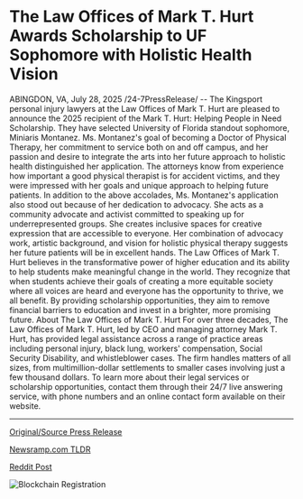 # The Law Offices of Mark T. Hurt Awards Scholarship to UF Sophomore with Holistic Health Vision

ABINGDON, VA, July 28, 2025 /24-7PressRelease/ -- The Kingsport personal injury lawyers at the Law Offices of Mark T. Hurt are pleased to announce the 2025 recipient of the Mark T. Hurt: Helping People in Need Scholarship. They have selected University of Florida standout sophomore, Miniaris Montanez. Ms. Montanez's goal of becoming a Doctor of Physical Therapy, her commitment to service both on and off campus, and her passion and desire to integrate the arts into her future approach to holistic health distinguished her application. The attorneys know from experience how important a good physical therapist is for accident victims, and they were impressed with her goals and unique approach to helping future patients.  In addition to the above accolades, Ms. Montanez's application also stood out because of her dedication to advocacy. She acts as a community advocate and activist committed to speaking up for underrepresented groups. She creates inclusive spaces for creative expression that are accessible to everyone. Her combination of advocacy work, artistic background, and vision for holistic physical therapy suggests her future patients will be in excellent hands.  The Law Offices of Mark T. Hurt believes in the transformative power of higher education and its ability to help students make meaningful change in the world. They recognize that when students achieve their goals of creating a more equitable society where all voices are heard and everyone has the opportunity to thrive, we all benefit. By providing scholarship opportunities, they aim to remove financial barriers to education and invest in a brighter, more promising future.  About The Law Offices of Mark T. Hurt  For over three decades, The Law Offices of Mark T. Hurt, led by CEO and managing attorney Mark T. Hurt, has provided legal assistance across a range of practice areas including personal injury, black lung, workers' compensation, Social Security Disability, and whistleblower cases. The firm handles matters of all sizes, from multimillion-dollar settlements to smaller cases involving just a few thousand dollars. To learn more about their legal services or scholarship opportunities, contact them through their 24/7 live answering service, with phone numbers and an online contact form available on their website. 

---

[Original/Source Press Release](https://www.24-7pressrelease.com/press-release/525232/the-law-offices-of-mark-t-hurt-awards-scholarship-to-uf-sophomore-with-holistic-health-vision)
                    

[Newsramp.com TLDR](https://newsramp.com/curated-news/miniaris-montanez-wins-2025-mark-t-hurt-scholarship-for-holistic-health-vision/5d2957efb976d9562bf575a3cfb6308e) 

 



[Reddit Post](https://www.reddit.com/r/newsramp/comments/1mb9qjt/miniaris_montanez_wins_2025_mark_t_hurt/) 



![Blockchain Registration](https://cdn.newsramp.app/24-7PressRelease/qrcode/257/28/vibeqIoo.webp)